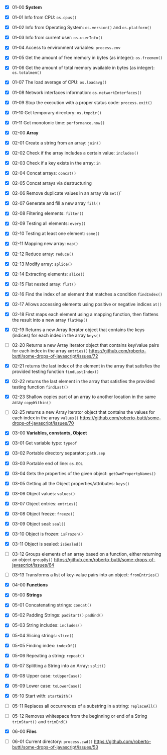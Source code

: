 - [x] 01-00 **System**
- [x] 01-01 Info from CPU: `os.cpus()`
- [x] 01-02 Info from Operating System: `os.version()` and `os.platform()`
- [x] 01-03 Info from current user: `os.userInfo()`
- [x] 01-04 Access to environment variables: `process.env`
- [x] 01-05 Get the amount of free memory in bytes (as integer): `os.freemem()`
- [x] 01-06 Get the amount of total memory available in bytes (as integer): `os.totalmem()`
- [x] 01-07 The load average of CPU: `os.loadavg()`
- [x] 01-08 Network interfaces information: `os.networkInterfaces()`
- [x] 01-09 Stop the execution with a proper status code: `process.exit()`
- [x] 01-10 Get temporary directory: `os.tmpdir()`
- [x] 01-11 Get monotonic time: `performance.now()`

- [x] 02-00 **Array**
- [x] 02-01 Create a string from an array: `join()`
- [x] 02-02 Check if the array includes a certain value: `includes()`
- [x] 02-03 Check if a key exists in the array: `in`
- [x] 02-04 Concat arrays: `concat()`
- [x] 02-05 Concat arrays via destructuring
- [x] 02-06 Remove duplicate values in an array via `Set(`)`
- [x] 02-07 Generate and fill a new array `fill()`
- [x] 02-08 Filtering elements: `filter()`
- [x] 02-09 Testing all elements: `every()`
- [x] 02-10 Testing at least one element: `some()`
- [x] 02-11 Mapping new array: `map()`
- [x] 02-12 Reduce array: `reduce()`
- [x] 02-13 Modify array: `splice()`
- [x] 02-14 Extracting elements: `slice()`
- [x] 02-15 Flat nested array: `flat()`
- [x] 02-16 Find the index of an element that matches a condition `findIndex()`
- [x] 02-17 Allows accessing elements using positive or negative indices `at()`
- [x] 02-18 First maps each element using a mapping function, then flattens the result into a new array `flatMap()`
- [x] 02-19 Returns a new Array Iterator object that contains the keys (indices) for each index in the array `keys()`
- [ ] 02-20 Returns a new Array Iterator object that contains key/value pairs for each index in the array `entries()` https://github.com/roberto-butti/some-drops-of-javascript/issues/72
- [x] 02-21 returns the last index of the element in the array that satisfies the provided testing function `findLastIndex()`
- [x] 02-22 returns the last element in the array that satisfies the provided testing function `findLast()`
- [x] 02-23 Shallow copies part of an array to another location in the same array `copyWithin()`
- [ ] 02-25 returns a new Array Iterator object that contains the values for each index in the array `values()`  https://github.com/roberto-butti/some-drops-of-javascript/issues/70

- [x] 03-00 **Variables, constants, Object**
- [x] 03-01 Get variable type: `typeof`
- [x] 03-02 Portable directory separator: `path.sep`
- [x] 03-03 Portable end of line: `os.EOL`
- [x] 03-04 Gets the properties of the given object: `getOwnPropertyNames()`
- [x] 03-05 Getting all the Object properties/attributes: `keys()`
- [x] 03-06 Object values: `values()`
- [x] 03-07 Object entries: `entries()`
- [x] 03-08 Object freeze: `freeze()`
- [x] 03-09 Object seal: `seal()`
- [x] 03-10 Object is frozen: `isFrozen()`
- [x] 03-11 Object is sealed: `isSealed()`
- [ ] 03-12 Groups elements of an array based on a function, either returning an object `groupBy()` https://github.com/roberto-butti/some-drops-of-javascript/issues/64
- [ ] 03-13 Transforms a list of key-value pairs into an object: `fromEntries()`

- [x] 04-00 **Functions**

- [x] 05-00 **Strings**
- [x] 05-01 Concatenating strings: `concat()`
- [x] 05-02 Padding Strings: `padStart()` `padEnd()`
- [x] 05-03 String includes: `includes()`
- [x] 05-04 Slicing strings: `slice()`
- [x] 05-05 Finding index: `indexOf()`
- [x] 05-06 Repeating a string: `repeat()`
- [x] 05-07 Splitting a String into an Array: `split()`
- [x] 05-08 Upper case: `toUpperCase()`
- [x] 05-09 Lower case: `toLowerCase()`
- [x] 05-10 Start with: `startWith()`
- [ ] 05-11 Replaces all occurrences of a substring in a string: `replaceAll()`
- [ ] 05-12 Removes whitespace from the beginning or end of a String `trimStart()` and `trimEnd()`




- [x] 06-00 **Files**
- [ ] 06-01 Current directory: `process.cwd()` https://github.com/roberto-butti/some-drops-of-javascript/issues/53
